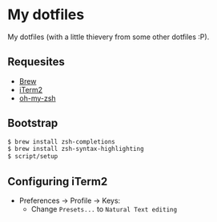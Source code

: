 # My dotfiles

My dotfiles (with a little thievery from some other dotfiles :P).

## Requesites

- [Brew](https://brew.sh/)
- [iTerm2](https://iterm2.com/)
- [oh-my-zsh](https://ohmyz.sh/)

## Bootstrap

```sh
$ brew install zsh-completions
$ brew install zsh-syntax-highlighting
$ script/setup
```

## Configuring iTerm2

- Preferences -> Profile -> Keys:
  - Change `Presets...` to `Natural Text editing`
